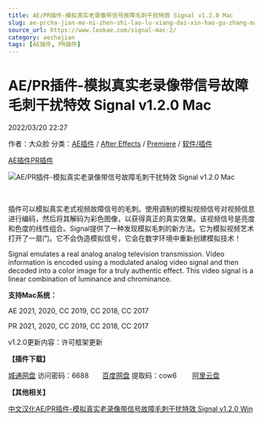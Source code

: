 ```yaml
---
title: AE/PR插件-模拟真实老录像带信号故障毛刺干扰特效 Signal v1.2.0 Mac
slug: ae-prcha-jian-mo-ni-zhen-shi-lao-lu-xiang-dai-xin-hao-gu-zhang-mao-ci-gan-rao-te-xiao-signal-v1-2-0-mac
source_url: https://www.lookae.com/signal-mac-2/
category: aechajian
tags: [AE插件, PR插件]
---
```

# AE/PR插件-模拟真实老录像带信号故障毛刺干扰特效 Signal v1.2.0 Mac

2022/03/20 22:27

作者：大众脸
分类：[AE插件](https://www.lookae.com/after-effects/aechajian/) / [After Effects](https://www.lookae.com/after-effects/) / [Premiere](https://www.lookae.com/qitarjcj/premierezy/) / [软件/插件](https://www.lookae.com/qitarjcj/)

[AE插件](https://www.lookae.com/tag/ae%e6%8f%92%e4%bb%b6/)[PR插件](https://www.lookae.com/tag/pr%e6%8f%92%e4%bb%b6/)

![AE/PR插件-模拟真实老录像带信号故障毛刺干扰特效 Signal v1.2.0 Mac](https://www.lookae.com/wp-content/uploads/2021/03/Signal.jpg "AE/PR插件-模拟真实老录像带信号故障毛刺干扰特效 Signal v1.2.0 Mac-LookAE.com")

[﻿﻿﻿](https://cloud.video.taobao.com//play/u/705956171/p/1/e/6/t/1/300625251860.mp4)

插件可以模拟真实老式视频故障信号的毛刺。使用调制的模拟视频信号对视频信息进行编码，然后将其解码为彩色图像，以获得真正的真实效果。该视频信号是亮度和色度的线性组合。Signal提供了一种发现模拟毛刺的新方法。它为模拟视频艺术打开了一扇门。它不会伪造模拟信号，它会在数字环境中重新创建模拟技术！

Signal emulates a real analog analog television transmission. Video information is encoded using a modulated analog video signal and then decoded into a color image for a truly authentic effect. This video signal is a linear combination of luminance and chrominance.

**支持Mac系统：**

AE 2021, 2020, CC 2019, CC 2018, CC 2017

PR 2021, 2020, CC 2019, CC 2018, CC 2017

v1.2.0更新内容：许可框架更新

**【插件下载】**

[城通网盘](https://url70.ctfile.com/f/2827370-556961693-8b301a) 访问密码：6688       [百度网盘](https://pan.baidu.com/s/1xGAk46KUH6nv9tdJQKUULg?pwd=cow6) 提取码：cow6        [阿里云盘](https://www.aliyundrive.com/s/nnKAXycmkLZ)

**【其他相关】**

[中文汉化AE/PR插件-模拟真实老录像带信号故障毛刺干扰特效 Signal v1.2.0 Win](https://www.lookae.com/signal-120/)
